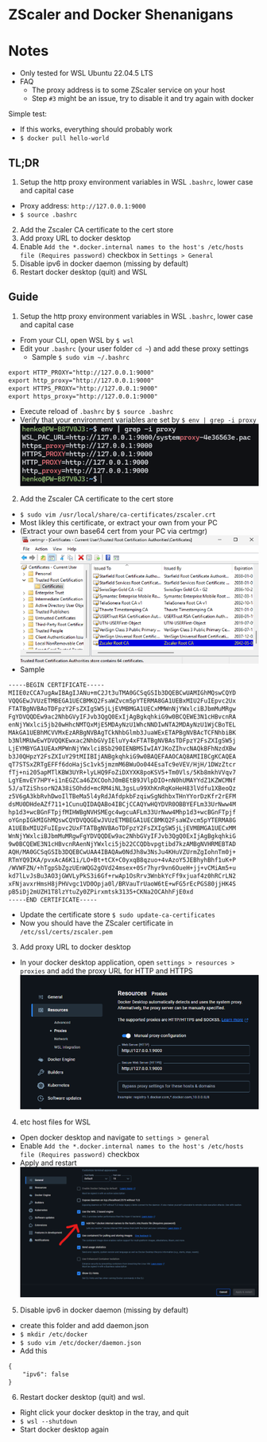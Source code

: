 # ZScaler and Docker Shenanigans

# Notes
- Only tested for WSL Ubuntu 22.04.5 LTS
- FAQ
  - The proxy address is to some ZScaler service on your host
  - Step `#3` might be an issue, try to disable it and try again with docker

Simple test:
- If this works, everything should probably work
- `$ docker pull hello-world`

## TL;DR

1. Setup the http proxy environment variables in WSL `.bashrc`, lower case and capital case
- Proxy address: `http://127.0.0.1:9000`
- `$ source .bashrc`
2. Add the Zscaler CA certificate to the cert store
3. Add proxy URL to docker desktop
4. Enable `Add the *.docker.internal names to the host's /etc/hosts file (Requires password)` checkbox in `Settings > General`
5. Disable ipv6 in docker daemon (missing by default)
6. Restart docker desktop (quit) and WSL

## Guide

1. Setup the http proxy environment variables in WSL `.bashrc`, lower case and capital case
- From your CLI, open WSL by `$ wsl`
- Edit your `.bashrc` (your user folder `cd ~`) and add these proxy settings
  - Sample `$ sudo vim ~/.bashrc`
```
export HTTP_PROXY="http://127.0.0.1:9000"
export http_proxy="http://127.0.0.1:9000"
export HTTPS_PROXY="http://127.0.0.1:9000"
export https_proxy="http://127.0.0.1:9000"
```
- Execute reload of `.bashrc` by `$ source .bashrc`
- Verify that your environment variables are set by `$ env | grep -i proxy`
![Environment variables](/assets/envvars.png "Environment variables")

2. Add the Zscaler CA certificate to the cert store
- `$ sudo vim /usr/local/share/ca-certificates/zscaler.crt`
- Most likley this certificate, or extract your own from your PC
- (Extract your own base64 cert from your PC via certmgr)
![Certmanager](/assets/certmanager.png "Certmanager")
- Sample
```
-----BEGIN CERTIFICATE-----
MIIE0zCCA7ugAwIBAgIJANu+mC2Jt3uTMA0GCSqGSIb3DQEBCwUAMIGhMQswCQYD
VQQGEwJVUzETMBEGA1UECBMKQ2FsaWZvcm5pYTERMA8GA1UEBxMIU2FuIEpvc2Ux
FTATBgNVBAoTDFpzY2FsZXIgSW5jLjEVMBMGA1UECxMMWnNjYWxlciBJbmMuMRgw
FgYDVQQDEw9ac2NhbGVyIFJvb3QgQ0ExIjAgBgkqhkiG9w0BCQEWE3N1cHBvcnRA
enNjYWxlci5jb20wHhcNMTQxMjE5MDAyNzU1WhcNNDIwNTA2MDAyNzU1WjCBoTEL
MAkGA1UEBhMCVVMxEzARBgNVBAgTCkNhbGlmb3JuaWExETAPBgNVBAcTCFNhbiBK
b3NlMRUwEwYDVQQKEwxac2NhbGVyIEluYy4xFTATBgNVBAsTDFpzY2FsZXIgSW5j
LjEYMBYGA1UEAxMPWnNjYWxlciBSb290IENBMSIwIAYJKoZIhvcNAQkBFhNzdXBw
b3J0QHpzY2FsZXIuY29tMIIBIjANBgkqhkiG9w0BAQEFAAOCAQ8AMIIBCgKCAQEA
qT7STSxZRTgEFFf6doHajSc1vk5jmzmM6BWuOo044EsaTc9eVEV/HjH/1DWzZtcr
fTj+ni205apMTlKBW3UYR+lyLHQ9FoZiDXYXK8poKSV5+Tm0Vls/5Kb8mkhVVqv7
LgYEmvEY7HPY+i1nEGZCa46ZXCOohJ0mBEtB9JVlpDIO+nN0hUMAYYdZ1KZWCMNf
5J/aTZiShsorN2A38iSOhdd+mcRM4iNL3gsLu99XhKnRqKoHeH83lVdfu1XBeoQz
z5V6gA3kbRvhDwoIlTBeMa5l4yRdJAfdpkbFzqiwSgNdhbxTHnYYorDzKfr2rEFM
dsMU0DHdeAZf711+1CunuQIDAQABo4IBCjCCAQYwHQYDVR0OBBYEFLm33UrNww4M
hp1d3+wcBGnFTpjfMIHWBgNVHSMEgc4wgcuAFLm33UrNww4Mhp1d3+wcBGnFTpjf
oYGnpIGkMIGhMQswCQYDVQQGEwJVUzETMBEGA1UECBMKQ2FsaWZvcm5pYTERMA8G
A1UEBxMIU2FuIEpvc2UxFTATBgNVBAoTDFpzY2FsZXIgSW5jLjEVMBMGA1UECxMM
WnNjYWxlciBJbmMuMRgwFgYDVQQDEw9ac2NhbGVyIFJvb3QgQ0ExIjAgBgkqhkiG
9w0BCQEWE3N1cHBvcnRAenNjYWxlci5jb22CCQDbvpgtibd7kzAMBgNVHRMEBTAD
AQH/MA0GCSqGSIb3DQEBCwUAA4IBAQAw0NdJh8w3NsJu4KHuVZUrmZgIohnTm0j+
RTmYQ9IKA/pvxAcA6K1i/LO+Bt+tCX+C0yxqB8qzuo+4vAzoY5JEBhyhBhf1uK+P
/WVWFZN/+hTgpSbZgzUEnWQG2gOVd24msex+0Sr7hyr9vn6OueH+jj+vCMiAm5+u
kd7lLvJsBu3AO3jGWVLyPkS3i6Gf+rwAp1OsRrv3WnbkYcFf9xjuaf4z0hRCrLN2
xFNjavxrHmsH8jPHVvgc1VD0Opja0l/BRVauTrUaoW6tE+wFG5rEcPGS80jjHK4S
pB5iDj2mUZH1T8lzYtuZy0ZPirxmtsk3135+CKNa2OCAhhFjE0xd
-----END CERTIFICATE-----
```
- Update the certificate store `$ sudo update-ca-certificates`
- Now you should have the ZScaler certificate in `/etc/ssl/certs/zscaler.pem`

3. Add proxy URL to docker desktop
- In your docker desktop application, open `settings > resources > proxies` and add the proxy URL for HTTP and HTTPS
![Proxies in docker desktop](/assets/proxies.png "Proxies in docker desktop")

4. etc host files for WSL
- Open docker desktop and navigate to `settings > general`
- Enable `Add the *.docker.internal names to the host's /etc/hosts file (Requires password)` checkbox
- Apply and restart
![Hosts](/assets/hosts.png "Hosts")

5. Disable ipv6 in docker daemon (missing by default)
- create this folder and add daemon.json
- `$ mkdir /etc/docker`
- `$ sudo vim /etc/docker/daemon.json`
- Add this
```
{
    "ipv6": false    
}
```

6. Restart docker desktop (quit) and wsl.
- Right click your docker desktop in the tray, and quit
- `$ wsl --shutdown`
- Start docker desktop again
